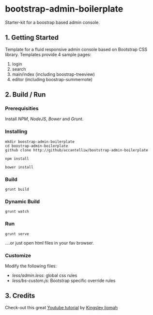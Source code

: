 # bootstrap-admin-boilerplate

Starter-kit for a boostrap based admin console. 

## 1. Getting Started

Template for a fluid responsive admin console based on Bootstrap CSS library.
Templates provide 4 sample pages:

1. login
2. search
3. main/index (including boostrap-treeview)
4. editor (including boostrap-summernote)

## 2. Build / Run

### Prerequisities

Install *NPM*, *NodeJS*, *Bower* and *Grunt*.

### Installing

``` 
mkdir boostrap-admin-boilerplate 
cd boostrap-admin-boilerplate 
github clone http://github/accantelliw/bootstrap-admin-boilerplate 
```

```	npm install ```

```	bower install ```

### Build

``` grunt build ```

### Dynamic Build

``` grunt watch ```

### Run

``` grunt serve ```

....or just open html files in your fav browser.

### Customize

Modify the following files:

* *less/admin.less*: global css rules   
* *less/bs-custom.js*: Bootstrap specific override rules


## 3. Credits
Check-out this great [Youtube tutorial](https://www.youtube.com/playlist?list=PLid95FTT3ehi1gtICaGsLfFXGAbVhNg84) by [Kingsley Ijomah](https://github.com/kingsley-ijomah)

